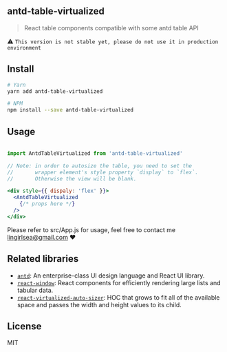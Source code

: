 ## antd-table-virtualized
> React table components compatible with some antd table API

:warning: `This version is not stable yet, please do not use it in production environment`


## Install

```bash
# Yarn
yarn add antd-table-virtualized

# NPM
npm install --save antd-table-virtualized
```

## Usage

```jsx

import AntdTableVirtualized from 'antd-table-virtualized'

// Note: in order to autosize the table, you need to set the
//       wrapper element's style property `display` to `flex`.
//       Otherwise the view will be blank.

<div style={{ dispaly: 'flex' }}>
  <AntdTableVirtualized
    {/* props here */}
  />
</div>
```

Please refer to src/App.js for usage, feel free to contact me <lingirlsea@gmail.com> :heart:


## Related libraries

* [`antd`](https://www.npmjs.com/package/antd): An enterprise-class UI design language and React UI library.
* [`react-window`](https://www.npmjs.com/package/react-window): React components for efficiently rendering large lists and tabular data.
* [`react-virtualized-auto-sizer`](https://npmjs.com/package/react-virtualized-auto-sizer): HOC that grows to fit all of the available space and passes the width and height values to its child.


## License

MIT
